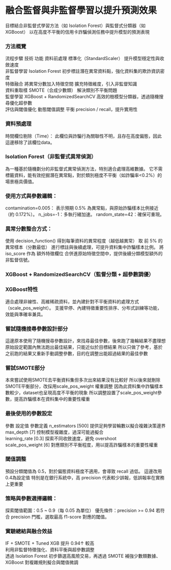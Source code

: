 # 融合監督與非監督學習以提升預測效果
目標結合非監督式學習方法（如 Isolation Forest）與監督式分類器（如 XGBoost）
以在高度不平衡的信用卡詐騙偵測任務中提升模型的預測表現
### 方法概覽
流程步驟	       技術	                      功能
資料前處理	  標準化（StandardScaler）	      提升模型穩定性與收斂速度  
非監督學習	  Isolation Forest	            初步標註潛在異常資料點，強化資料集的欺詐資訊密度  
特徵融合   	將異常分數加入特徵空間	        擴充特徵維度，引入非監督知識  
資料重取樣	  SMOTE（合成少數類）	          解決類別不平衡問題  
監督學習	    XGBoost + RandomizedSearchCV	高效的樹模型分類器，透過隨機搜尋優化超參數  
評估與閾值優化	動態閾值調整	平衡 precision / recall，提升實用性  
### 資料預處理
時間欄位剔除（Time）：
此欄位與詐騙行為關聯性不明，且存在高度偏態，因此這邊移除了該欄位data。
### Isolation Forest（非監督式異常偵測）
為一種基於隨機劃分的非監督式異常偵測方法，特別適合處理高維數據。
它不需標籤資料，能有效挖掘潛在異常點，對於類別極度不平衡（如詐騙率<0.2%）的場景極具價值。
### 使用方式與參數邏輯：
contamination=0.005：
表示預期 0.5% 為異常點，與原始詐騙樣本比例接近（約 0.172%）。
n_jobs=-1：多執行緒加速。
random_state=42：確保可重現。
### 異常分數整合方式：
使用 decision_function() 得到每筆資料的異常程度（越低越異常）
取 前 5% 的異常樣本（分數最低） 進行標註與後續處理，可提升資料集中詐騙樣本比例。
將 iso_score 作為 額外特徵欄位 合併進原始特徵空間中，提供後續分類模型額外的非監督信號。
### XGBoost + RandomizedSearchCV（監督分類 + 超參數調優）
### XGBoost特性
適合處理非線性、高維稀疏資料，並內建針對不平衡資料的處理方式（scale_pos_weight）。
支援早停、內建特徵重要性排序、分布式訓練等功能，效能與準確率兼具。
### 嘗試隨機搜尋參數設計部分
這邊原本使用了隨機搜尋參數設計，來找尋最佳參數，後來跑了幾輪結果不盡理想
原始設定範圍內無法跑出最佳結果，只能近似於目標結果
所以只做了參考，基於之前跑的結果又重新手動調整參數，目的在調整出能超過結果的最佳參數
### 嘗試SMOTE部分
本來嘗試使用SMOTE去平衡資料集但多次出來結果沒有比較好
所以後來就刪除SMOTE平衡部分，改採用scale_pos_weight 權重調整
因為此資料集中詐騙樣本數較少，dataset也呈現高度不平衡的現象
所以調整設置了scale_pos_weight參數，提高詐騙樣本在資料集中的重要性權重
### 最後使用的參數設定
參數	             設定值                參數定義
n_estimators	    [500]	       提供足夠學習輪數以擬合複雜決策邊界  
max_depth	        [7]	         控制模型複雜度，過深可能過擬合  
learning_rate	    [0.3]	       探索不同收斂速度，避免 overshoot   
scale_pos_weight	[6]          對應類別不平衡程度，用以提高詐騙樣本的重要性權重  

### 閾值調整
預設分類閾值為 0.5，對於偏態資料極度不適用，會導致 recall 過低。
這邊改用0.4為設定值
特別是在銀行系統中，高 precision 代表較少誤報，低誤報率在實務上更重要
### 策略與參數選擇邏輯：
探索閾值範圍：0.5 ~ 0.9（每 0.05 為單位）
優先條件：precision >= 0.94
若符合 precision 門檻，選取最高 f1-score 對應的閾值。

### 實驗總結與融合效益
IF + SMOTE + Tuned XGB	提升	0.94↑	較高	  
利用非監督特徵強化、資料平衡與超參數調整  
透過 Isolation Forest 初步篩選高風險交易，再透過 SMOTE 補強少數類數據、XGBoost 對複雜規則擬合與閾值微調    

